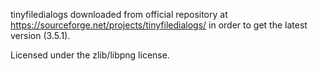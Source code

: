 tinyfiledialogs downloaded from official repository at https://sourceforge.net/projects/tinyfiledialogs/ in order to get the latest version (3.5.1).

Licensed under the zlib/libpng license.
